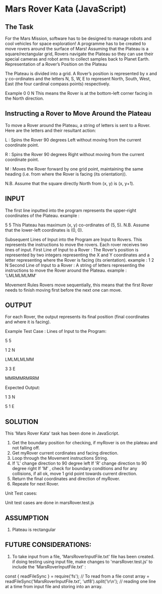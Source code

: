 #  Mars Rover Kata (JavaScript)

The Task
--------

For the Mars Mission, software has to be designed to manage robots and cool vehicles for space exploration! A programme has to be created to move rovers around the surface of Mars! Assuming that the Plateau is a square/rectangular grid, Rovers navigate the Plateau so they can use their special cameras and robot arms to collect samples back to Planet Earth.
Representation of a Rover’s Position on the Plateau

The Plateau is divided into a grid. A Rover’s position is represented by x and y co-ordinates and the letters N, S, W, E to represent North,
South, West, East (the four cardinal compass points) respectively.

Example
0 0 N
This means the Rover is at the bottom-left corner facing in the North direction.


Instructing a Rover to Move Around the Plateau
----------------------------------------------

To move a Rover around the Plateau, a string of letters is sent to a Rover.
Here are the letters and their resultant action:

L  : Spins the Rover 90 degrees Left without moving from the current coordinate point.

R  : Spins the Rover 90 degrees Right without moving from the current coordinate point.

M  : Moves the Rover forward by one grid point, maintaining the same heading (i.e. from where the Rover is facing (its orientation)).

N.B. Assume that the square directly North from (x, y) is (x, y+1).


INPUT
-------

The first line inputted into the program represents the upper-right coordinates of the Plateau.
example : 

5 5
This Plateau has maximum (x, y) co-ordinates of (5, 5).
N.B. Assume that the lower-left coordinates is (0, 0).

Subsequent Lines of Input into the Program are Input to Rovers. This represents the instructions to move the rovers.
Each rover receives two lines of input. 
First Line of Input to a Rover : The Rover’s position is represented by two integers representing the X and Y coordinates and a letter representing where the Rover is facing (its orientation). 
example : 1 2 N
Second Line of Input to a Rover : A string of letters representing the instructions to move the Rover around the Plateau. 
example : 'LMLMLMLMM'

Movement Rules
Rovers move sequentially, this means that the first Rover needs to finish moving first before the next one can move.

OUTPUT
-------

For each Rover, the output represents its final position (final coordinates and where it is facing).

Example Test Case :
Lines of Input to the Program:

5 5

1 2 N

LMLMLMLMM

3 3 E

MMRMMRMRRM


Expected Output:

1 3 N

5 1 E



SOLUTION
---------

This 'Mars Rover Kata' task has been done in JavaScript.
1. Get the boundary position for checking, if myRover is on the plateau and not falling off.
2. Get myRover current cordinates and facing direction.
3. Loop through the Movement instructions String.
4. If 'L' change direction to 90 degree left
   If 'R' change direction to 90 degree right
   If 'M' , check for boundary conditions and for any collisions, if all ok, move 1 grid point towards current direction.
5. Return the final coordinates and direction of myRover.
6. Repeate for next Rover.

Unit Test cases:

Unit test cases are done in marsRover.test.js

ASSUMPTION
-----------
1. Plateau is rectangular

FUTURE CONSIDERATIONS:
-----------------------
1. To take input from a file, 'MarsRoverInputFile.txt' file has been created.
if doing testing using input file, make changes to 'marsRover.test.js' to include the 'MarsRoverInputFile.txt' : 

const { readFileSync } = require('fs'); // To read from a file
const array = readFileSync('MarsRoverInputFile.txt', 'utf8').split('\r\n'); // reading one line at a time from input file and storing into an array.

